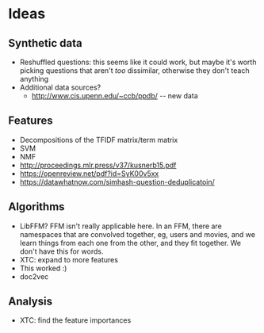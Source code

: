 Ideas
=====

Synthetic data
--------------
 * Reshuffled questions: this seems like it could work, but maybe it's worth
   picking questions that aren't _too_ dissimilar, otherwise they don't teach
   anything
 * Additional data sources?
   * http://www.cis.upenn.edu/~ccb/ppdb/ -- new data

Features
--------
 * Decompositions of the TFIDF matrix/term matrix
  * SVM
  * NMF
 * http://proceedings.mlr.press/v37/kusnerb15.pdf
 * https://openreview.net/pdf?id=SyK00v5xx
 * https://datawhatnow.com/simhash-question-deduplicatoin/

Algorithms
----------
 * LibFFM?
   FFM isn't really applicable here. In an FFM, there are namespaces that are convolved together,
   eg, users and movies, and we learn things from each one from the other, and they fit together.
   We don't have this for words.
 * XTC: expand to more features
  * This worked :)
 * doc2vec
 

Analysis
--------
 * XTC: find the feature importances
